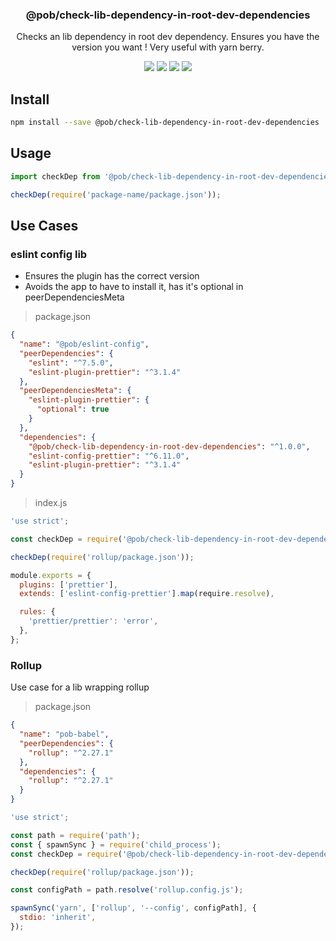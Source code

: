 <h3 align="center">
  @pob/check-lib-dependency-in-root-dev-dependencies
</h3>

<p align="center">
  Checks an lib dependency in root dev dependency. Ensures you have the version you want ! Very useful with yarn berry.
</p>

<p align="center">
  <a href="https://npmjs.org/package/@pob/check-lib-dependency-in-root-dev-dependencies"><img src="https://img.shields.io/npm/v/@pob/check-lib-dependency-in-root-dev-dependencies.svg?style=flat-square"></a>
  <a href="https://npmjs.org/package/@pob/check-lib-dependency-in-root-dev-dependencies"><img src="https://img.shields.io/npm/dw/@pob/check-lib-dependency-in-root-dev-dependencies.svg?style=flat-square"></a>
  <a href="https://npmjs.org/package/@pob/check-lib-dependency-in-root-dev-dependencies"><img src="https://img.shields.io/node/v/@pob/check-lib-dependency-in-root-dev-dependencies.svg?style=flat-square"></a>
  <a href="https://npmjs.org/package/@pob/check-lib-dependency-in-root-dev-dependencies"><img src="https://img.shields.io/npm/types/@pob/check-lib-dependency-in-root-dev-dependencies.svg?style=flat-square"></a>
</p>

## Install

```bash
npm install --save @pob/check-lib-dependency-in-root-dev-dependencies
```

## Usage

```js
import checkDep from '@pob/check-lib-dependency-in-root-dev-dependencies';

checkDep(require('package-name/package.json'));
```

## Use Cases

### eslint config lib

- Ensures the plugin has the correct version
- Avoids the app to have to install it, has it's optional in peerDependenciesMeta

> package.json

```json
{
  "name": "@pob/eslint-config",
  "peerDependencies": {
    "eslint": "^7.5.0",
    "eslint-plugin-prettier": "^3.1.4"
  },
  "peerDependenciesMeta": {
    "eslint-plugin-prettier": {
      "optional": true
    }
  },
  "dependencies": {
    "@pob/check-lib-dependency-in-root-dev-dependencies": "^1.0.0",
    "eslint-config-prettier": "^6.11.0",
    "eslint-plugin-prettier": "^3.1.4"
  }
}
```

> index.js

```js
'use strict';

const checkDep = require('@pob/check-lib-dependency-in-root-dev-dependencies');

checkDep(require('rollup/package.json'));

module.exports = {
  plugins: ['prettier'],
  extends: ['eslint-config-prettier'].map(require.resolve),

  rules: {
    'prettier/prettier': 'error',
  },
};
```

### Rollup

Use case for a lib wrapping rollup

> package.json

```json
{
  "name": "pob-babel",
  "peerDependencies": {
    "rollup": "^2.27.1"
  },
  "dependencies": {
    "rollup": "^2.27.1"
  }
}
```

```js
'use strict';

const path = require('path');
const { spawnSync } = require('child_process');
const checkDep = require('@pob/check-lib-dependency-in-root-dev-dependencies');

checkDep(require('rollup/package.json'));

const configPath = path.resolve('rollup.config.js');

spawnSync('yarn', ['rollup', '--config', configPath], {
  stdio: 'inherit',
});
```
